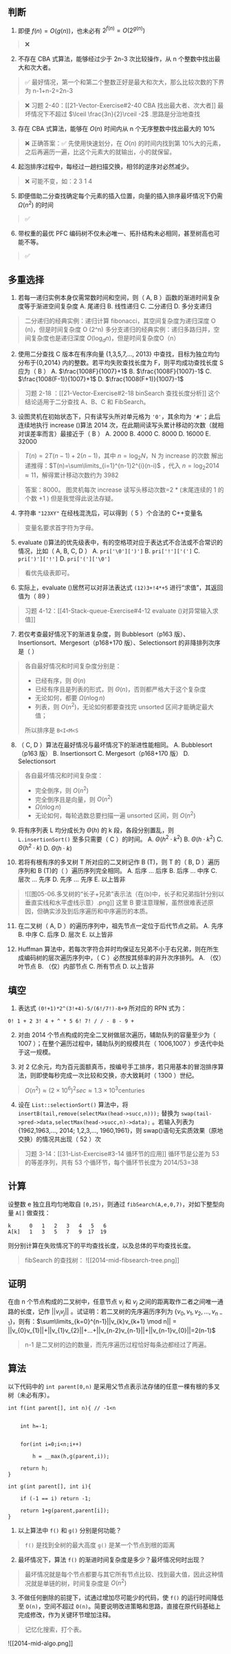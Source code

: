 ## 判断

1. 即便 $f(n)=O(g(n))$，也未必有 $2^{f(n)}=O(2^{g(n)})$ 

> ❌

2. 不存在 CBA 式算法，能够经过少于 2n-3 次比较操作，从 n 个整数中找出最大和次大者。

> ✅ 最好情况，第一个和第二个整数正好是最大和次大，那么比较次数的下界为 n-1+n-2=2n-3

> ❌ 习题 2-40：[[21-Vector-Exercise#2-40 CBA 找出最大者、次大者]]
> 最坏情况下不超过 $\lceil \frac{3n}{2}\rceil -2$ .思路是分治地查找

3. 存在 CBA 式算法，能够在 $O (n)$ 时间内从 n 个无序整数中找出最大的 10%

> ~~❌~~
> 正确答案：✅ 先使用快速划分，在 $O(n)$ 的时间内找到第 10%大的元素，之后再遍历一遍，比这个元素大的就输出，小的就保留。

4. 起泡排序过程中，每经过一趟扫描交换，相邻的逆序对必然减少。

> ❌ 可能不变，如：2  3  1  4

5. 即便借助二分查找确定每个元素的插入位置，向量的插入排序最坏情况下仍需 $\Omega(n^2)$ 的时间

> ✅

6. 带权重的最优 PFC 编码树不仅未必唯一、拓扑结构未必相同，甚至树高也可能不等。

> ✅

## 多重选择

1. 若每一递归实例本身仅需常数时间和空间，则（  A, B  ）函数的渐进时间复杂度等于渐进空间复杂度
A. 尾递归
B. 线性递归
C. 二分递归
D. 多分支递归

> 二分递归的经典实例：递归计算 fibonacci，其空间复杂度为递归深度 O (n)，但是时间复杂度 O (2^n)
> 多分支递归的经典实例：递归多路归并，空间复杂度也是递归深度 $O (\log_{d}n)$，但是时间复杂度O（n）

2. 使用二分查找 C 版本在有序向量 {1,3,5,7,..., 2013} 中查找，目标为独立均匀分布于{0,2014} 内的整数。若平均失败查找长度为 F，则平均成功查找长度 S 应为（  B   ）
A. $\frac{1008F}{1007}+1$ 
B. $\frac{1008F}{1007}-1$ 
C. $\frac{1008(F-1)}{1007}+1$ 
D. $\frac{1008(F+1)}{1007}-1$ 

> 习题 2-18 ：[[21-Vector-Exercise#2-18 binSearch 查找长度分析]]
> 这个结论适用于二分查找 A、B、C 和 FibSearch。

3. 设图灵机在初始状态下，只有读写头所对单元格为 `'0'`，其余均为 `'#'`；此后连续地执行 increase ()算法 2014 次，在此期间读写头累计移动的次数（就相对误差率而言）最接近于（  B   ）
A. 2000
B. 4000
C. 8000
D. 16000
E. 32000

> $T (n) = 2T (n-1) + 2 (n-1)$，其中 $n=\log_{2}N$，N 为 increase 的次数
> 解出递推得：$T(n)=\sum\limits_{i=1}^{n-1}2^{i}(n-i)$ ，代入 $n=\log_{2}2014\approx 11$，解得累计移动次数约为 3982

> 答案：8000。 图灵机每次 increase 读写头移动次数=2 * (末尾连续的 1 的个数 +1 )
> 但是我觉得此说法存疑。

4. 字符串 `"123XY"` 在经栈混洗后，可以得到（  5  ）个合法的 C++变量名

> 变量名要求首字符为字母。

5. evaluate ()算法的优先级表中，有的空格项对应于表达式不合法或不合常识的情况，比如（  A, B, C, D   ）
A. `pri['\0'][')']`
B. `pri['!']['(']`
C. `pri[')']['!']`
D. `pri['(']['\0']`

> 看优先级表即可。

6. 实际上，evaluate ()居然可以对非法表达式 `(12)3+!4*+5` 进行“求值”，其返回值为（   89  ）

> 习题 4-12：[[41-Stack-queue-Exercise#4-12 evaluate ()对异常输入求值]]

7. 若仅考查最好情况下的渐进复杂度，则 Bubblesort（p163 版）、Insertionsort、Mergesort（p168+170 版）、Selectionsort 的非降排列次序是（     ）

> 各自最好情况和时间复杂度分别是：
> - 已经有序，则 $\Theta(n)$ 
> - 已经有序且是列表的形式，则 $\Theta(n)$，否则都严格大于这个复杂度
> - 无论如何，都要 $\Omega(n\log n)$
> - 列表，则 $O(n^2)$，无论如何都要查找完 unsorted 区间才能确定最大值；
> 
> 所以排序是 `B<I<M<S`

8. （  C, D ）算法在最好情况与最坏情况下的渐进性能相同。
A. Bubblesort（p163 版）
B. Insertionsort
C. Mergesort（p168+170 版）
D. Selectionsort

> 各自最坏情况和时间复杂度：
> - 完全倒序，则 $O(n^2)$
> - 完全倒序且是向量，则 $O(n^2)$
> - $\Omega(n\log n)$
> - 无论如何，每轮选数总要扫描一遍 unsorted 区间，则 $O(n^2)$ 

9. 将有序列表 L 均分成长为 $\Theta(h)$ 的 k 段，各段分别置乱，则 `L.insertionSort()` 至多只需要（  C   ）的时间。
A. $\Theta(h^{2}\cdot k^{2})$ 
B. $\Theta(h\cdot k^{2})$ 
C. $\Theta(h^{2}\cdot k)$ 
D. $\Theta(h\cdot k)$ 

10. 若将有根有序的多叉树 T 所对应的二叉树记作 B (T)，则 T 的（  B, D  ）遍历序列和 B (T)的（     ）遍历序列完全相同。
A. 后序 ... 后序
B. 后序 ... 中序
C. 层次 ... 先序
D. 先序 ... 先序
E. 以上皆非

> ![[图05-06.多叉树的“长子+兄弟”表示法（在(b)中，长子和兄弟指针分别以垂直实线和水平虚线示意）.png]]
> 这里 B 要注意理解，虽然很难表述原因，但确实涉及到后序遍历和中序遍历的本质。

11. 在二叉树（  A, D   ）的遍历序列中，祖先节点一定位于后代节点之前。
A. 先序
B. 中序
C. 后序
D. 层次
E. 以上皆非

12. Huffman 算法中，若每次字符合并时均保证左兄弟不小于右兄弟，则在所生成编码树的层次遍历序列中，（  C   ）必然按其频率的非升次序排列。
A. （仅）叶节点
B. （仅）内部节点
C. 所有节点
D. 以上皆非

## 填空

1. 表达式 `(0!+1)*2^(3!+4)-5/(6!/7!)-8+9` 所对应的 RPN 式为：

`0! 1 + 2 3! 4 + ^ * 5 6! 7! / / - 8 - 9 +`

2. 对由 2014 个节点构成的完全二叉树做层次遍历，辅助队列的容量至少为（  1007   ）；在整个遍历过程中，辅助队列的规模共在（  1006,1007   ）步迭代中处于这一规模。



3. 对 2 亿余元，均为百元面额真币，按编号手工排序，若只用基本的冒泡排序算法，则即使每秒完成一次比较和交换，亦大致耗时（  1300   ）世纪。

> $O(n^{2})\approx (2\times 10^{6})^{2}sec\approx 1.3\times 10^{3}\text{centuries}$

4. 设在 `List::selectionSort()` 算法中，将 `insertB(tail,remove(selectMax(head->succ,n)));` 替换为 `swap(tail->pred->data,selectMax(head->succ,n)->data);` 。若输入列表为{1962,1963,..., 2014; 1,2,3,..., 1960,1961}，则 swap()语句无实质效果（原地交换）的情况共出现（  52   ）次

> 习题 3-14：[[31-List-Exercise#3-14 循环节的应用]]
> 循环节是公差为 53 的等差序列，共有 53 个循环节，每个循环节长度为 2014/53=38

## 计算

设整数 e 独立且均匀地取自 `[0,25)`，则通过 `fibSearch(A,e,0,7)`，对如下整型向量 `A[]` 做查找：
```
k      0   1   2   3   4   5   6
A[k]   1   3   5   7   9  17  19
```

则分别计算在失败情况下的平均查找长度，以及总体的平均查找长度。

> fibSearch 的查找树：
> ![[2014-mid-fibsearch-tree.png]]

## 证明

在由 n 个节点构成的二叉树中，任意节点 $v_i$ 和 $v_j$ 之间的距离取作二者之间唯一通路的长度，记作 $||v_{i}v_{j}||$ 。试证明：若二叉树的先序遍历序列为 $\{v_0,v_1,v_{2},...,v_{n-1}\}$，则有：$\sum\limits_{k=0}^{n-1}||v_{k}v_{k+1} \mod n|| = ||v_{0}v_{1}||+||v_{1}v_{2}||+...+||v_{n-2}v_{n-1}||+||v_{n-1}v_{0}||=2(n-1)$ 

> n-1 是二叉树的边的数量，而先序遍历过程恰好每条边都经过了两遍。

## 算法

以下代码中的 `int parent[0,n)` 是采用父节点表示法存储的任意一棵有根的多叉树（未必有序）。
```
int f(int parent[], int n){ // -1<n
	
	
	int h=-1;


	for(int i=0;i<n;i++)

		h = __max(h,g(parent,i));

	return h;
}

int g(int parent[], int i){

	if (-1 == i) return -1;

	return 1+g(parent,parent[i]);
}

```

1. 以上算法中 `f()` 和 `g()` 分别是何功能？

> `f()` 是找到全树的最大高度
> `g()` 是某一个节点到根的距离

2. 最坏情况下，算法 `f()` 的渐进时间复杂度是多少？最坏情况何时出现？

> 最坏情况就是每个节点都要与其它所有节点比较、找到最大值，因此这种情况就是单链的树，时间复杂度是 $O(n^2)$

3. 不做任何删除的前提下，试通过增加尽可能少的代码，使 `f()` 的运行时间降低至 `O(n)`，空间不超过 `O(n)`。简要说明改进策略和思路，直接在原代码基础上完成修改，作为关键环节增加注释。

> 记忆化搜索，打个表。

![[2014-mid-algo.png]]